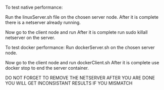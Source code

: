 To test native performance:

Run the linuxServer.sh file on the chosen server node.
After it is complete there is a netserver already running.

Now go to the client node and run
After it is complete run sudo killall netserver on the server.

To test docker performance:
Run dockerServer.sh on the chosen server node.

Now go to the client node and run dockerClient.sh
After it is complete use docker stop to end the server container.

DO NOT FORGET TO REMOVE THE NETSERVER AFTER YOU ARE DONE
YOU WILL GET INCONSISTANT RESULTS IF YOU MISMATCH
